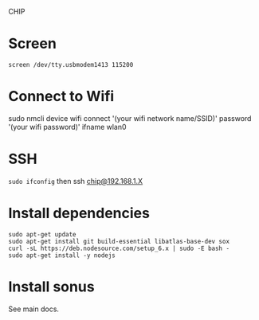 CHIP

# Screen
`screen /dev/tty.usbmodem1413 115200`

# Connect to Wifi
sudo nmcli device wifi connect '(your wifi network name/SSID)' password '(your wifi password)' ifname wlan0

# SSH
`sudo ifconfig`
then ssh chip@192.168.1.X

# Install dependencies
```
sudo apt-get update
sudo apt-get install git build-essential libatlas-base-dev sox
curl -sL https://deb.nodesource.com/setup_6.x | sudo -E bash -
sudo apt-get install -y nodejs
```
# Install sonus
See main docs.